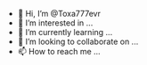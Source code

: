 - 👋 Hi, I’m @Toxa777evr
- 👀 I’m interested in ...
- 🌱 I’m currently learning ...
- 💞️ I’m looking to collaborate on ...
- 📫 How to reach me ...

<!---
Toxa777evr/Toxa777evr is a ✨ special ✨ repository because its `README.md` (this file) appears on your GitHub profile.
You can click the Preview link to take a look at your changes.
--->
